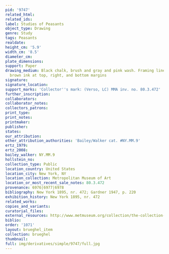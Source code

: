 ```yaml
---
pid: '9747'
related_html: 
related_ids: 
label: Studies of Peasants
object_type: Drawing
genre: Study
tags: Peasants
realdate: 
height_cm: '5.9'
width_cm: '8.5'
diameter_cm: 
plate_dimensions: 
support: Paper
drawing_medium: Black chalk, brush and gray and pink wash. Framing lines in pen and
  brown ink at top, right, and bottom margins
signature: 
signature_location: 
support_marks: 'Collector''s mark: (Verso, LC) MMA inv. no. 80.3.472'
further_inscription: 
collaborators: 
collaborator_notes: 
collectors_patrons: 
print_type: 
print_notes: 
printmaker: 
publisher: 
states: 
our_attribution: 
other_attribution_authorities: 'Bailey/Walker cat. #NY.MM.9'
ertz_1979: 
ertz_2008: 
bailey_walker: NY.MM.9
hollstein_no: 
collection_type: Public
location_country: United States
location_city: New York, NY
location_collection: Metropolitan Museum of Art
location_or_most_recent_sale_notes: 80.3.472
provenance: 6976|6977|6978
bibliography: New York 1895, nr. 472; Gardner 1947, p. 220
exhibition_history: New York 1895, nr. 472
related_works: 
copies_and_variants: 
curatorial_files: 
external_resources: http://www.metmuseum.org/collection/the-collection-online/search/335123
biblio: 
order: '1071'
layout: brueghel_item
collection: brueghel
thumbnail: 
full: img/derivatives/simple/9747/full.jpg
---
```

